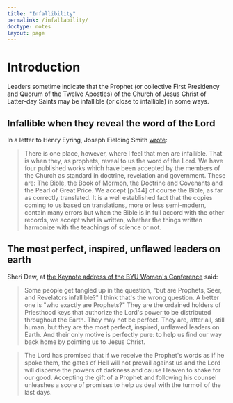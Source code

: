 ```yaml
---
title: "Infallibility"
permalink: /infallability/
doctype: notes
layout: page
---
```


# Introduction

Leaders sometime indicate that the Prophet (or collective First Presidency and Quorum of the Twelve Apostles) of the Church of Jesus Christ of Latter-day Saints may be infallible (or close to infallible) in some ways.

## Infallible when they reveal the word of the Lord

In a letter to Henry Eyring, Joseph Fielding Smith [wrote](http://signaturebookslibrary.org/agreeing-to-disagree-henry-eyring-and-joseph-fielding-smith/):

> There is one place, however, where I feel that men are infallible. That is when they, as prophets, reveal to us the word of the Lord. We have four published works which have been accepted by the members of the Church as standard in doctrine, revelation and government. These are: The Bible, the Book of Mormon, the Doctrine and Covenants and the Pearl of Great Price. We accept [p.144] of course the Bible, as far as correctly translated. It is a well established fact that the copies coming to us based on translations, more or less semi-modern, contain many errors but when the Bible is in full accord with the other records, we accept what is written, whether the things written harmonize with the teachings of science or not.

## The most perfect, inspired, unflawed leaders on earth

Sheri Dew, at [the Keynote address of the BYU Women's Conference](https://www.youtube.com/watch?v=XIhF_QajO7Q) said:

> Some people get tangled up in the question, "but are Prophets, Seer, and Revelators infallible?" I think that's the wrong question. A better one is "who exactly are Prophets?" They are the ordained holders of Priesthood keys that authorize the Lord's power to be distributed throughout the Earth.  They may not be perfect. They are, after all, still human, but they are the most perfect, inspired, unflawed leaders on Earth. And their only motive is perfectly pure: to help us find our way back home by pointing us to Jesus Christ.

> The Lord has promised that if we receive the Prophet's words as if he spoke them, the gates of Hell will not prevail against us and the Lord will disperse the powers of darkness and cause Heaven to shake for our good. Accepting the gift of a Prophet and following his counsel unleashes a score of promises to help us deal with the turmoil of the last days.
